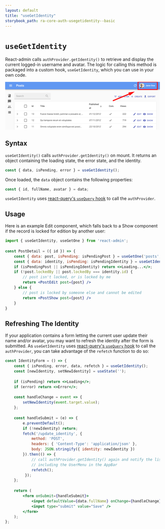 ```yaml
---
layout: default
title: "useGetIdentity"
storybook_path: ra-core-auth-usegetidentity--basic
---
```


# `useGetIdentity`

React-admin calls `authProvider.getIdentity()` to retrieve and display the current logged-in username and avatar. The logic for calling this method is packaged into a custom hook, `useGetIdentity`, which you can use in your own code.

![identity](../img/identity.png)

## Syntax

`useGetIdentity()` calls `authProvider.getIdentity()` on mount. It returns an object containing the loading state, the error state, and the identity.

```jsx
const { data, isPending, error } = useGetIdentity();
```

Once loaded, the `data` object contains the following properties:

```jsx
const { id, fullName, avatar } = data;
```

`useGetIdentity` uses [react-query's `useQuery` hook](https://tanstack.com/query/v5/docs/react/reference/useQuery) to call the `authProvider`.

## Usage

Here is an example Edit component, which falls back to a Show component if the record is locked for edition by another user:

```jsx
import { useGetIdentity, useGetOne } from 'react-admin';

const PostDetail = ({ id }) => {
    const { data: post, isPending: isPendingPost } = useGetOne('posts', { id });
    const { data: identity, isPending: isPendingIdentity } = useGetIdentity();
    if (isPendingPost || isPendingIdentity) return <>Loading...</>;
    if (!post.lockedBy || post.lockedBy === identity.id) {
        // post isn't locked, or is locked by me
        return <PostEdit post={post} />
    } else {
        // post is locked by someone else and cannot be edited
        return <PostShow post={post} />
    }
}
```

## Refreshing The Identity

If your application contains a form letting the current user update their name and/or avatar, you may want to refresh the identity after the form is submitted. As `useGetIdentity` uses [react-query's `useQuery` hook](https://tanstack.com/query/v5/docs/react/reference/useQuery) to call the `authProvider`, you can take advantage of the `refetch` function to do so:

```jsx
const IdentityForm = () => {
    const { isPending, error, data, refetch } = useGetIdentity();
    const [newIdentity, setNewIdentity] = useState('');
    
    if (isPending) return <>Loading</>;
    if (error) return <>Error</>;

    const handleChange = event => {
        setNewIdentity(event.target.value);
    };

    const handleSubmit = (e) => {
        e.preventDefault();
        if (!newIdentity) return;
        fetch('/update_identity', {
            method: 'POST',
            headers: { 'Content-Type': 'application/json' },
            body: JSON.stringify({ identity: newIdentity })
        }).then(() => { 
            // call authProvider.getIdentity() again and notify the listeners of the result,
            // including the UserMenu in the AppBar
            refetch();
         });
    };
    
    return (
        <form onSubmit={handleSubmit}>
            <input defaultValue={data.fullName} onChange={handleChange} />
            <input type="submit" value="Save" />
        </form>
    );
};
```